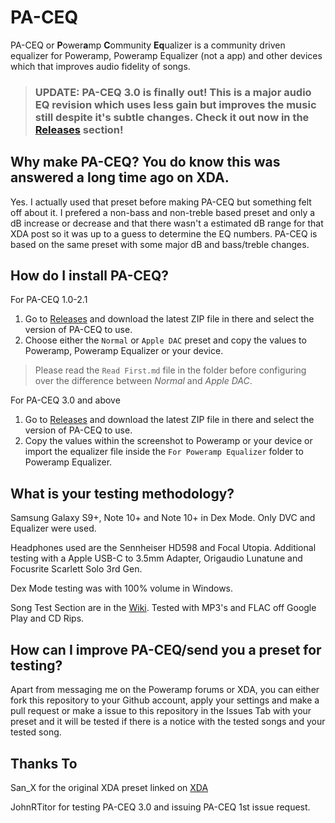 # PA-CEQ
PA-CEQ or **P**ower**a**mp **C**ommunity **Eq**ualizer is a community driven equalizer for Poweramp, Poweramp Equalizer (not a app) and other devices which that improves audio fidelity of songs.

> ### **UPDATE:** PA-CEQ 3.0 is finally out! This is a major audio EQ revision which uses less gain but improves the music still despite it's subtle changes. Check it out now in the **[Releases](https://github.com/GanstaKingofSA/PA-CEQ)** section!

## Why make PA-CEQ? You do know this was answered a long time ago on XDA.
Yes. I actually used that preset before making PA-CEQ but something felt off about it. I prefered a non-bass and non-treble based preset and only a dB increase or decrease and that there wasn't a estimated dB range for that XDA post so it was up to a guess to determine the EQ numbers. PA-CEQ is based on the same preset with some major dB and bass/treble changes.

## How do I install PA-CEQ?
For PA-CEQ 1.0-2.1
1. Go to [Releases](https://github.com/GanstaKingofSA/PA-CEQ/releases) and download the latest ZIP file in there and select the version of PA-CEQ to use. 
2. Choose either the `Normal` or `Apple DAC` preset and copy the values to Poweramp, Poweramp Equalizer or your device.
> Please read the `Read First.md` file in the folder before configuring over the difference between *Normal* and *Apple DAC*.

For PA-CEQ 3.0 and above
1. Go to [Releases](https://github.com/GanstaKingofSA/PA-CEQ/releases) and download the latest ZIP file in there and select the version of PA-CEQ to use.
2. Copy the values within the screenshot to Poweramp or your device or import the equalizer file inside the `For Poweramp Equalizer` folder to Poweramp Equalizer.

## What is your testing methodology? 
Samsung Galaxy S9+, Note 10+ and Note 10+ in Dex Mode. Only DVC and Equalizer were used.

Headphones used are the Sennheiser HD598 and Focal Utopia. Additional testing with a Apple USB-C to 3.5mm Adapter, Origaudio Lunatune and Focusrite Scarlett Solo 3rd Gen.

Dex Mode testing was with 100% volume in Windows.

Song Test Section are in the [Wiki](https://github.com/GanstaKingofSA/PA-CEQ/wiki/Songs-Tested). Tested with MP3's and FLAC off Google Play and CD Rips.

## How can I improve PA-CEQ/send you a preset for testing?
Apart from messaging me on the Poweramp forums or XDA, you can either fork this repository to your Github account, apply your settings and make a pull request or make a issue to this repository in the Issues Tab with your preset and it will be tested if there is a notice with the tested songs and your tested song.

## Thanks To
San_X for the original XDA preset linked on [XDA](https://forum.xda-developers.com/showthread.php?t=2674303&page=5)

JohnRTitor for testing PA-CEQ 3.0 and issuing PA-CEQ 1st issue request.